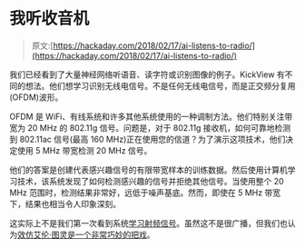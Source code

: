 # 我听收音机

> 原文:[https://hackaday.com/2018/02/17/ai-listens-to-radio/](https://hackaday.com/2018/02/17/ai-listens-to-radio/)

我们已经看到了大量神经网络听语音、读字符或识别图像的例子。KickView 有不同的想法。他们想学习识别无线电信号。不是任何无线电信号，而是正交频分复用(OFDM)波形。

OFDM 是 WiFi、有线系统和许多其他系统使用的一种调制方法。他们特别关注带宽为 20 MHz 的 802.11g 信号。问题是，对于 802.11g 接收机，如何可靠地检测到 802.11ac 信号(最高 160 MHz)正在使用您的信道？为了演示这项技术，他们决定使用 5 MHz 带宽检测 20 MHz 信号。

他们的答案是创建代表感兴趣信号的有限带宽样本的训练数据。然后使用计算机学习技术，该系统发现了如何检测感兴趣的信号并拒绝其他信号。当使用整个 20 MHz 范围时，检测结果非常好，远低于噪声基底。然而，即使在 5 MHz 带宽下，结果也相当令人印象深刻。

这实际上不是我们第一次看到系统[学习射频信号](https://hackaday.com/2017/12/16/neural-network-learns-sdr-ham-radio/)。虽然这不是很广播，但我们也认为[效仿艾伦·图灵是一个非常巧妙的把戏](https://hackaday.com/2017/08/11/decoding-enigma-using-a-neural-network/)。
